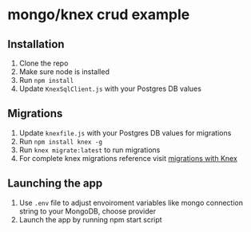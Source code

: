 # mongo/knex crud example

## Installation
1. Clone the repo
2. Make sure node is installed 
3. Run `npm install`
4. Update `KnexSqlClient.js` with your Postgres DB values

## Migrations 
1. Update `knexfile.js` with your Postgres DB values for migrations
2. Run `npm install knex -g`
3. Run `knex migrate:latest` to run migrations
4. For complete knex migrations reference visit [migrations with Knex](https://knexjs.org/guide/migrations.html#migration-cli)

## Launching the app
1. Use `.env` file to adjust envoiroment variables like mongo connection string to your MongoDB, choose provider 
3. Launch the app by running npm start script


